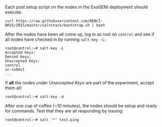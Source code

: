 
Each post setup script on the nodes in the ExoGENI deployment should
execute:

    curl https://raw.githubusercontent.com/RENCI-NRIG/IRIS/master/saltstack/bootstrap.sh | bash

After the nodes have been all come up, log in as root on `control` and
see if all nodes have checked in by running `salt-key -L`:

    root@control:~# salt-key -L
    Accepted Keys:
    Denied Keys:
    Unaccepted Keys:
    control
    uc-submit
    ...

If **all** the nodes under *Unaccepted Keys* are part of the experiment,
accept them all:

    root@control:~# salt-key -A
    
After one cup of coffee (~10 minutes), the nodes should be setup and ready
for commands. Test that they are all responding by issuing:

    root@control:~# salt '*' test.ping



